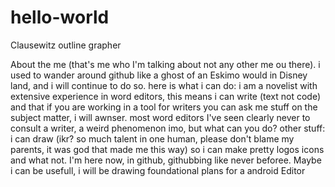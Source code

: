 # hello-world
Clausewitz outline grapher

About the me (that's me who I'm talking about not any other me ou there). i used to wander around github like a ghost of an Eskimo would  in Disney land, and i will continue to do so. here is what i can do: i am a novelist with extensive experience in word editors, this means i can write (text not code) and that if you are working in a tool for writers you can ask me stuff on the subject matter, i will awnser. most word editors I've seen clearly never to consult a writer, a weird phenomenon imo, but what can you do?
other stuff: i can draw (ikr? so much talent in one human, please don't blame my parents, it was god that made me this way) so i can make pretty logos icons and what not.
I'm here now, in github, githubbing like never beforee. Maybe i can be usefull, 
i will be drawing foundational plans for a android Editor
